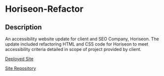 # Horiseon-Refactor

## Description 
An accessibility website update for client and SEO Company, Horiseon. The update included refactoring HTML and CSS code for Horiseon to meet accessibility criteria detailed in scope of project provided by client.

[Deployed Site](https://delaluz12.github.io/Horiseon-Refactor/)

[Site Repository](https://github.com/delaluz12/Horiseon-Refactor)